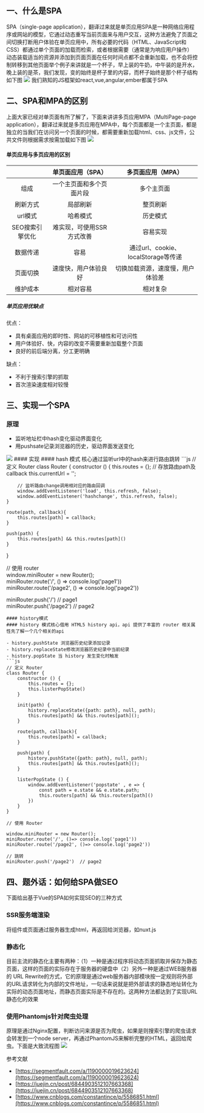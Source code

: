 ## 一、什么是SPA
SPA（single-page application），翻译过来就是单页应用SPA是一种网络应用程序或网站的模型，它通过动态重写当前页面来与用户交互，这种方法避免了页面之间切换打断用户体验在单页应用中，所有必要的代码（HTML、JavaScript和CSS）都通过单个页面的加载而检索，或者根据需要（通常是为响应用户操作）动态装载适当的资源并添加到页面页面在任何时间点都不会重新加载，也不会将控制转移到其他页面举个例子来讲就是一个杯子，早上装的牛奶，中午装的是开水，晚上装的是茶，我们发现，变的始终是杯子里的内容，而杯子始终是那个杯子结构如下图
<img src='../assets/vue1-1.png' />
我们熟知的JS框架如react,vue,angular,ember都属于SPA

## 二、SPA和MPA的区别
上面大家已经对单页面有所了解了，下面来讲讲多页应用MPA（MultiPage-page application），翻译过来就是多页应用在MPA中，每个页面都是一个主页面，都是独立的当我们在访问另一个页面的时候，都需要重新加载html、css、js文件，公共文件则根据需求按需加载如下图
<img src='../assets/vue1-2.png' />
#### 单页应用与多页应用的区别
|  | 单页面应用（SPA） |	多页面应用（MPA）|
| :----: | :----: | :----: |
| 组成	| 一个主页面和多个页面片段 | 多个主页面 |
| 刷新方式|	局部刷新 | 整页刷新 |
| url模式|	哈希模式 | 历史模式 |
| SEO搜索引擎优化 |	难实现，可使用SSR方式改善 |	容易实现 |
| 数据传递 |	容易	| 通过url、cookie、localStorage等传递 |
| 页面切换 |	速度快，用户体验良好 |	切换加载资源，速度慢，用户体验差 |
| 维护成本 |	相对容易 |	相对复杂 |
##### 单页应用优缺点

优点：

+ 具有桌面应用的即时性、网站的可移植性和可访问性
+ 用户体验好、快，内容的改变不需要重新加载整个页面
+ 良好的前后端分离，分工更明确

缺点：

+ 不利于搜索引擎的抓取
+ 首次渲染速度相对较慢

## 三、实现一个SPA
### 原理
- 监听地址栏中hash变化驱动界面变化
- 用pushsate记录浏览器的历史，驱动界面发送变化
<img src='../assets/vue1-3.png' />
#### 实现
#### hash 模式
核心通过监听url中的hash来进行路由跳转
```js
// 定义 Router  
class Router {  
    constructor () {  
        this.routes = {}; // 存放路由path及callback  
        this.currentUrl = '';  
          
        // 监听路由change调用相对应的路由回调  
        window.addEventListener('load', this.refresh, false);  
        window.addEventListener('hashchange', this.refresh, false);  
    }  
      
    route(path, callback){  
        this.routes[path] = callback;  
    }  
      
    push(path) {  
        this.routes[path] && this.routes[path]()  
    }  
}  
  
// 使用 router  
window.miniRouter = new Router();  
miniRouter.route('/', () => console.log('page1'))  
miniRouter.route('/page2', () => console.log('page2'))  
  
miniRouter.push('/') // page1  
miniRouter.push('/page2') // page2  
```
#### history模式
#### history 模式核心借用 HTML5 history api，api 提供了丰富的 router 相关属性先了解一个几个相关的api

- history.pushState 浏览器历史纪录添加记录
- history.replaceState修改浏览器历史纪录中当前纪录
- history.popState 当 history 发生变化时触发
```js
// 定义 Router  
class Router {  
    constructor () {  
        this.routes = {};  
        this.listerPopState()  
    }  
      
    init(path) {  
        history.replaceState({path: path}, null, path);  
        this.routes[path] && this.routes[path]();  
    }  
      
    route(path, callback){  
        this.routes[path] = callback;  
    }  
      
    push(path) {  
        history.pushState({path: path}, null, path);  
        this.routes[path] && this.routes[path]();  
    }  
      
    listerPopState () {  
        window.addEventListener('popstate' , e => {  
            const path = e.state && e.state.path;  
            this.routers[path] && this.routers[path]()  
        })  
    }  
}  
  
// 使用 Router  
  
window.miniRouter = new Router();  
miniRouter.route('/', ()=> console.log('page1'))  
miniRouter.route('/page2', ()=> console.log('page2'))  
  
// 跳转  
miniRouter.push('/page2')  // page2  
```
## 四、题外话：如何给SPA做SEO
下面给出基于Vue的SPA如何实现SEO的三种方式

### SSR服务端渲染
将组件或页面通过服务器生成html，再返回给浏览器，如nuxt.js

### 静态化
目前主流的静态化主要有两种：（1）一种是通过程序将动态页面抓取并保存为静态页面，这样的页面的实际存在于服务器的硬盘中（2）另外一种是通过WEB服务器的 URL Rewrite的方式，它的原理是通过web服务器内部模块按一定规则将外部的URL请求转化为内部的文件地址，一句话来说就是把外部请求的静态地址转化为实际的动态页面地址，而静态页面实际是不存在的。这两种方法都达到了实现URL静态化的效果

### 使用Phantomjs针对爬虫处理
原理是通过Nginx配置，判断访问来源是否为爬虫，如果是则搜索引擎的爬虫请求会转发到一个node server，再通过PhantomJS来解析完整的HTML，返回给爬虫。下面是大致流程图
<img src='../assets/vue1-4.png' />

参考文献
- [https://segmentfault.com/a/1190000019623624](https://segmentfault.com/a/1190000019623624)
- [https://juejin.cn/post/6844903512107663368](https://juejin.cn/post/6844903512107663368)
- [https://www.cnblogs.com/constantince/p/5586851.html](https://www.cnblogs.com/constantince/p/5586851.html)